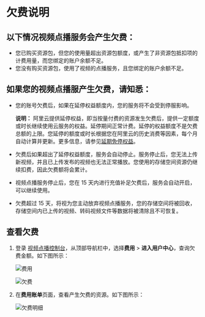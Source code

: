 # 欠费说明

## 以下情况视频点播服务会产生欠费：

-   您已购买资源包，但您的使用量超出资源包额度，或产生了非资源包抵扣项的计费用量，而您绑定的账户余额不足。
-   您没有购买资源包，使用了视频的点播服务，且您绑定的账户余额不足。

## 如果您的视频点播服产生欠费，请知悉：

-   您的账号欠费后，如果在延停权益额度内，您的服务将不会受到停服影响。

    **说明：** 阿里云提供延停权益，即当按量付费的资源发生欠费后，提供一定额度或时长继续使用云服务的权益。延停期间正常计费。延停的权益额度不是欠费总额的上限。您延停的额度或时长根据您在阿里云的历史消费等因素，每个月自动计算并更新。更多信息，请参见[延期免停权益](https://help.aliyun.com/document_detail/190777.html)。

-   欠费后如果超出了延停权益额度，服务会自动停止。服务停止后，您无法上传新视频，并且已上传发布的视频也无法正常播放。您使用的存储空间资源仍继续扣费，因此欠费额将会累计。

-   视频点播服务停止后，您在 15 天内进行充值补足欠费后，服务会自动开启，可以继续使用。

-   欠费超过 15 天，将视为您主动放弃视频点播服务，您的存储空间将被回收，存储空间内已上传的视频、转码视频文件等数据将被清除且不可恢复。


## 查看欠费

1.  登录 [视频点播控制台](https://vod.console.aliyun.com)，从顶部导航栏中，选择**费用** \> **进入用户中心**，查询欠费金额。如下图所示：

    ![费用](https://static-aliyun-doc.oss-accelerate.aliyuncs.com/assets/img/zh-CN/4039176061/p186298.jpg)

    ![欠费](https://static-aliyun-doc.oss-accelerate.aliyuncs.com/assets/img/zh-CN/4039176061/p186304.jpg)

2.  在**费用账单**页面，查看产生欠费的资源。如下图所示：

    ![欠费明细](https://static-aliyun-doc.oss-accelerate.aliyuncs.com/assets/img/zh-CN/4039176061/p186307.jpg)


